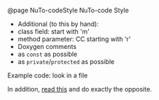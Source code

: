 @page NuTo-codeStyle NuTo-code Style


- Additional (to this by hand):
 - class field: start with 'm'
 - method parameter: CC starting with 'r'
 - Doxygen comments
 - as `const` as possible
 - as `private`/`protected` as possible
 
 
Example code: look in a file
 
 
In addition, [read this](http://www.se.rit.edu/~tabeec/RIT_441/Resources_files/How%20To%20Write%20Unmaintainable%20Code.pdf) and do exactly the opposite.
